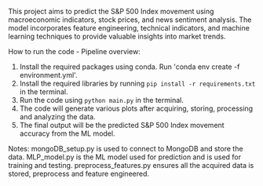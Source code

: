 This project aims to predict the S&P 500 Index movement using macroeconomic indicators, stock prices, and news sentiment analysis. The model incorporates feature engineering, technical indicators, and machine learning techniques to provide valuable insights into market trends.

How to run the code - Pipeline overview: 
1. Install the required packages using conda. Run 'conda env create -f environment.yml'.
2. Install the required libraries by running `pip install -r requirements.txt` in the terminal.
3. Run the code using `python main.py` in the terminal.
4. The code will generate various plots after acquiring, storing, processing and analyzing the data.
5. The final output will be the predicted S&P 500 Index movement accuracy from the ML model.


Notes: mongoDB_setup.py is used to connect to MongoDB and store the data. MLP_model.py is the ML model used for prediction and is used for training and testing. preprocess_features.py ensures all the acquired data is stored, preprocess and feature engineered.
